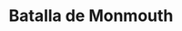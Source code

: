 ﻿---
title: "Batalla de Monmouth"
permalink: periodes_938.html
layout: periode
dataInici: 1778-06-28
sidebar: periodes
pares:
  - 509:
    title: "Guerra de Independencia de los Estados Unidos"
    dataInici: "(1775-04-19)"
    dataFi: "(1783-09-03)"

fills:
jocsPrincipals:
  - title: "Pub Battles: Monmouth"
    bggId: 255723
    dataInici: 
    dataFi: 

  - title: "Monmouth"
    bggId: 20078
    dataInici: 
    dataFi: 

  - title: "The Battle of Monmouth"
    bggId: 4449
    dataInici: 
    dataFi: 

jocsEscenaris:
jocsEpoca:
  - title: "Rebels & Redcoats: Volume I"
    bggId: 6885
    escenari: "Monmouth"
    dataInici: 
    dataFi: 

jocsEpocaEscenaris:
---
